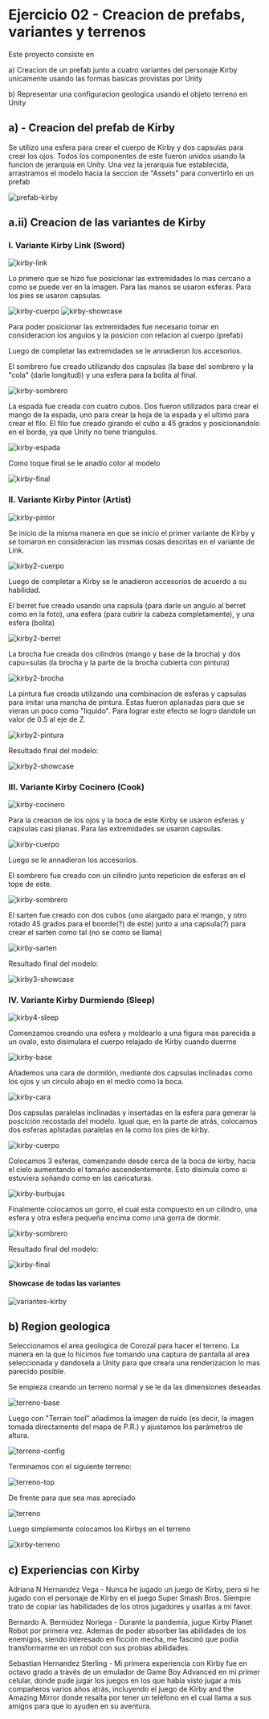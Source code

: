 # Ejercicio 02 - Creacion de prefabs, variantes y terrenos

Este proyecto consiste en
 
a) Creacion de un prefab junto a cuatro variantes del personaje Kirby unicamente usando las formas
   basicas provistas por Unity

b) Representar una configuracion geologica usando el objeto terreno en Unity


## a) - Creacion del prefab de Kirby


Se utilizo una esfera para crear el cuerpo de Kirby y dos capsulas para crear los ojos. Todos los
componentes de este fueron unidos usando la funcion de jerarquia en Unity. Una vez la jerarquia fue
establecida, arrastramos el modelo hacia la seccion de "Assets" para convertirlo en un prefab


![prefab-kirby](./img/kirby-prefab.png)


## a.ii)  Creacion de las variantes de Kirby


### I.  Variante Kirby Link (Sword)


![kirby-link](./img/kirby-link.png)


Lo primero que se hizo fue posicionar las extremidades lo mas cercano a como se puede ver en la imagen.
Para las manos  se usaron esferas. Para los pies se usaron capsulas.

![kirby-cuerpo](./img/kirby-cuerpo.png)
![kirby-showcase](./img/kirby-showcase.png)

Para poder posicionar las extremidades fue necesario tomar en consideracion los angulos y la posicion
con relacion al cuerpo (prefab) 


Luego de completar las extremidades se le annadieron los accesorios.


El sombrero fue creado utilizando dos capsulas (la base del sombrero y la "cola" (darle longitud)) y 
una esfera para la bolita al final.

![kirby-sombrero](./img/kirby-sombrero.png)

La espada fue creada con cuatro cubos. Dos fueron utilizados para crear el mango de la espada, 
uno para crear la hoja de la espada y el ultimo para crear el filo. 
El filo fue creado girando el cubo a 45 grados y posicionandolo en el borde, ya que Unity no tiene triangulos. 

![kirby-espada](./img/kirby-ready.png)

Como toque final se le anadio color al modelo

![kirby-final](./img/kirby-final.png)

### II. Variante Kirby Pintor (Artist)


![kirby-pintor](./img/kirby-artist.png)

Se inicio de la misma manera en que se inicio el primer variante de Kirby y se tomaron en consideracion
las mismas cosas descritas en el variante de Link.

![kirby2-cuerpo](./img/kirby2-cuerpo.png)

Luego de completar a Kirby se le anadieron accesorios de acuerdo a su habilidad.


El berret fue creado usando una capsula (para darle un angulo al berret como en la foto), una esfera (para
cubrir la cabeza completamente), y una esfera (bolita)

![kirby2-berret](./img/kirby2-berret.png)

La brocha fue creada dos cilindros (mango y base de la brocha) y dos capu=sulas (la brocha y la parte
de la brocha cubierta con pintura) 

![kirby2-brocha](./img/kirby2-brocha.png)

La pintura fue creada utilizando una combinacion de esferas y capsulas para imitar una mancha de pintura.
Estas fueron aplanadas para que se vieran un poco como "liquido". Para lograr este efecto se logro dandole
un valor de 0.5 al eje de Z.

![kirby2-pintura](./img/kirby2-pintura.png)

Resultado final del modelo:

![kirby2-showcase](./img/kirby2-showcase.png)


### III.  Variante Kirby Cocinero (Cook)

![kirby-cocinero](./img/kirby-cook.png)

Para la creacion de los ojos y la boca de este Kirby se usaron esferas y capsulas casi planas. Para las
extremidades se usaron capsulas.

![kirby-cuerpo](./img/kirby3-cuerpo.png)

Luego se le annadieron los accesorios.

El sombrero fue creado con un cilindro junto repeticion de esferas en el tope de este. 

![kirby-sombrero](./img/kirby3-sombrero.png)

El sarten fue creado con dos cubos (uno alargado para el mango, y otro rotado 45 grados para el boorde(?) de este)
junto a una capsula(?) para crear el sarten como tal (no se como se llama)

![kirby-sarten](./img/kirby3-sarten.png)

Resultado final del modelo:

![kirby3-showcase](./img/kirby3-showcase.png)


### IV.  Variante Kirby Durmiendo (Sleep)

![kirby4-sleep](./img/kirby-sleep.png)

Comenzamos creando una esfera y moldearlo a una figura mas parecida a un ovalo, esto disimulara el cuerpo relajado de Kirby cuando duerme

![kirby-base](./img/kirby4-base.png)

Añademos una cara de dormilón, mediante dos capsulas inclinadas como los ojos y un circulo abajo en el medio como la boca.

![kirby-cara](./img/kirby4-cara.png)

Dos capsulas paralelas inclinadas y insertadas en la esfera para generar la poscición recostada del modelo. Igual que, en la parte de atrás, colocamos dos esferas aplstadas paralelas en la como los pies de kirby.

![kirby-cuerpo](./img/kirby4-cuerpo.png)

Colocamos 3 esferas, comenzando desde cerca de la boca de kirby, hacia el cielo aumentando el tamaño ascendentemente. Esto disimula como si estuviera soñando como en las caricaturas.

![kirby-burbujas](./img/kirby4-burbujas.png)

Finalmente colocamos un gorro, el cual esta compuesto en un cilindro, una esfera y otra esfera pequeña encima como una gorra de dormir.

![kirby-sombrero](./img/kirby4-sombrero.png)

Resultado final del modelo:

![kirby-final](./img/kirby4-final.png)

#### Showcase de todas las variantes

![variantes-kirby](./img/coleccion-kirbys.png)


## b)  Region geologica

Seleccionamos el area geologica de Corozal para hacer el terreno. La manera en la que lo hicimos fue tomando una captura de
pantalla al area seleccionada y dandosela a Unity para que creara una renderizacion lo mas parecido posible.

Se empieza creando un terreno normal y se le da las dimensiones deseadas

![terreno-base](./img/terreno-base.png)

Luego con "Terrain tool" añadimos la imagen de ruido (es decir, la imagen tomada directamente del mapa de P.R.) y ajustamos los parámetros de altura.

![terreno-config](./img/terreno-config.png)

Terminamos con el siguiente terreno:

![terreno-top](./img/terreno-top.png)

De frente para que sea mas apreciado

![terreno](./img/terreno.png)

Luego simplemente colocamos los Kirbys en el terreno

![kirby-terreno](./img/kirby-terreno.png) 

## c) Experiencias con Kirby

Adriana N Hernandez Vega - Nunca he jugado un juego de Kirby, pero si he jugado con el personaje de Kirby en el
juego Super Smash Bros. Siempre trato de copiar las habilidades de los otros jugadores y usarlas a mi favor.

Bernardo A. Bermúdez Noriega - Durante la pandemia, jugue Kirby Planet Robot por primera vez. Ademas de poder absorber las abilidades de los enemigos, siendo interesado en ficción mecha, me fascinó que podía transformarme en un robot con sus probias abilidades.

Sebastian Hernandez Sterling - Mi primera experiencia con Kirby fue en octavo grado a través de un emulador de Game Boy Advanced en mi primer celular, donde pude jugar los juegos en los que había visto jugar a mis compañeros varios años atrás, incluyendo el juego de Kirby and the Amazing Mirror donde resalta por tener un teléfono en el cual llama a sus amigos para que lo ayuden en su aventura.
